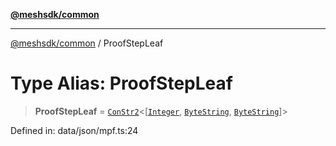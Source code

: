 [**@meshsdk/common**](../README.md)

***

[@meshsdk/common](../globals.md) / ProofStepLeaf

# Type Alias: ProofStepLeaf

> **ProofStepLeaf** = [`ConStr2`](ConStr2.md)\<\[[`Integer`](Integer.md), [`ByteString`](ByteString.md), [`ByteString`](ByteString.md)\]\>

Defined in: data/json/mpf.ts:24
